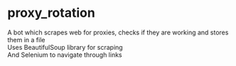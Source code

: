 # proxy_rotation
A bot which scrapes web for proxies, checks if they are working and stores them in a file  
Uses BeautifulSoup library for scraping  
And Selenium to navigate through links
